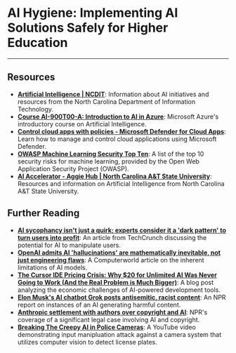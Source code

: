 # AI Hygiene: Implementing AI Solutions Safely for Higher Education
---

## Resources

* **[Artificial Intelligence | NCDIT](https://it.nc.gov/resources/artificial-intelligence)**: Information about AI initiatives and resources from the North Carolina Department of Information Technology.
* **[Course AI-900T00-A: Introduction to AI in Azure](https://learn.microsoft.com/en-us/training/courses/ai-900t00)**: Microsoft Azure's introductory course on Artificial Intelligence.
* **[Control cloud apps with policies - Microsoft Defender for Cloud Apps](https://learn.microsoft.com/en-us/defender-cloud-apps/control-cloud-apps-with-policies)**: Learn how to manage and control cloud applications using Microsoft Defender.
* **[OWASP Machine Learning Security Top Ten](https://owasp.org/www-project-machine-learning-security-top-10/)**: A list of the top 10 security risks for machine learning, provided by the Open Web Application Security Project (OWASP).
* **[AI Accelerator - Aggie Hub | North Carolina A&T State University](https://hub.ncat.edu/administration/its/ai/index.php)**: Resources and information on Artificial Intelligence from North Carolina A&T State University.

## Further Reading

* **[AI sycophancy isn't just a quirk; experts consider it a 'dark pattern' to turn users into profit](https://techcrunch.com/2025/08/25/ai-sycophancy-isnt-just-a-quirk-experts-consider-it-a-dark-pattern-to-turn-users-into-profit/)**: An article from TechCrunch discussing the potential for AI to manipulate users.
* **[OpenAI admits AI 'hallucinations' are mathematically inevitable, not just engineering flaws](https://www.computerworld.com/article/4059383/openai-admits-ai-hallucinations-are-mathematically-inevitable-not-just-engineering-flaws.html)**: A Computerworld article on the inherent limitations of AI models.
* **[The Cursor IDE Pricing Crisis: Why $20 for Unlimited AI Was Never Going to Work (And the Real Problem is Much Bigger)](https://almog.io/blog/the-cursor-ide-pricing-crisis-why-20-for-unlimited-ai-was-never-going-to-work-and-the-real-problem-is-much-bigger/)**: A blog post analyzing the economic challenges of AI-powered development tools.
* **[Elon Musk's AI chatbot Grok posts antisemitic, racist content](https://www.npr.org/2025/07/09/nx-s1-5462609/grok-elon-musk-antisemitic-racist-content)**: An NPR report on instances of an AI generating harmful content.
* **[Anthropic settlement with authors over copyright and AI](https://www.npr.org/2025/09/05/nx-s1-5529404/anthropic-settlement-authors-copyright-ai)**: NPR's coverage of a significant legal case involving AI and copyright.
* **[Breaking The Creepy AI in Police Cameras](https://www.youtube.com/watch?v=Pp9MwZkHiMQ)**: A YouTube video demonstrating input manipluation attack against a camera system that utilizes computer vision to detect license plates.
